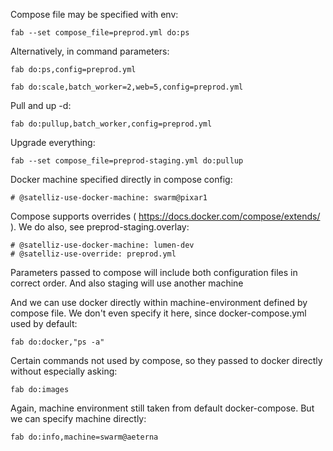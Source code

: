 Compose file may be specified with env:

```
fab --set compose_file=preprod.yml do:ps
```

Alternatively, in command parameters:

```
fab do:ps,config=preprod.yml

```

```
fab do:scale,batch_worker=2,web=5,config=preprod.yml

```

Pull and up -d:

```
fab do:pullup,batch_worker,config=preprod.yml

```

Upgrade everything:

```
fab --set compose_file=preprod-staging.yml do:pullup

```

Docker machine specified directly in compose config:


```
# @satelliz-use-docker-machine: swarm@pixar1
```

Compose supports overrides ( https://docs.docker.com/compose/extends/ ). We do also, see preprod-staging.overlay:
```
# @satelliz-use-docker-machine: lumen-dev
# @satelliz-use-override: preprod.yml
```

Parameters passed to compose will include both configuration files in correct order. And also staging will use another machine

And we can use docker directly within machine-environment defined by compose file. We don't even specify it here, since docker-compose.yml used by default:

```
fab do:docker,"ps -a"

```

Certain commands not used by compose, so they passed to docker directly without especially asking:

```
fab do:images
```

Again, machine environment still taken from default docker-compose. But we can specify machine directly:


```
fab do:info,machine=swarm@aeterna

```
